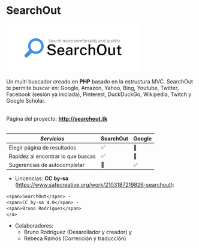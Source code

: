# SearchOut
  <img src="https://github.com/BrunoGzz/BrunoGzz/blob/main/images/searchout.png?raw=true" width="70%">
</br>

Un multi buscador creado en **PHP** basado en la estructura MVC.
SearchOut te permite buscar en: Google, Amazon, Yahoo, Bing, Youtube, Twitter, Facebook (sesión ya iniciada), Pinterest, DuckDuckGo, Wikipedia, Twitch y Google Scholar.
</br>
</br>

Página del proyecto: **http://searchout.tk**
</br>
</br>

*Servicios* | **SearchOut** | **Google**
------------ | ------------ | -------------
Elegir página de resultados | ✅ | 🚫
Rapidez al encontrar lo que buscas | ✅  | 🚫
Sugerencias de autocompletar | 🚫 | ✅ 

* Lincencias: **CC by-sa** (https://www.safecreative.org/work/2103187219826-searchout):
```<a href="https://www.safecreative.org/work/2103187219826-searchout" target="_blank">
<span>SearchOut</span> -
<span>CC by-sa 4.0</span> -
<span>Bruno Rodríguez</span>
</a>
```
* Colaboradores:
  * Bruno Rodríguez (Desarollador y creador) y
  * Rebeca Ramos (Corrección y traducción)
